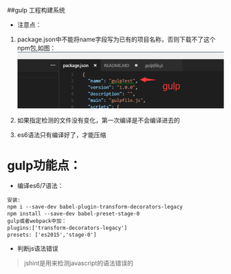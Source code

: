 ##gulp 工程构建系统

- 注意点：

1. package.json中不能将name字段写为已有的项目名称，否则下载不了这个npm包,如图：
![](./images/1.png)

2. 如果指定检测的文件没有变化，第一次编译是不会编译进去的
3. es6语法只有编译好了，才能压缩 




# gulp功能点：

- 编译es6/7语法：
```
安装:
npm i --save-dev babel-plugin-transform-decorators-legacy
npm install --save-dev babel-preset-stage-0
gulp或者webpack中加：
plugins:['transform-decorators-legacy']
presets: ['es2015','stage-0']
```

- 判断js语法错误
> jshint是用来检测javascript的语法错误的


